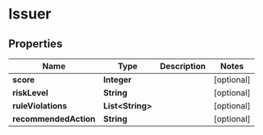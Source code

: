 
# Issuer

## Properties
Name | Type | Description | Notes
------------ | ------------- | ------------- | -------------
**score** | **Integer** |  |  [optional]
**riskLevel** | **String** |  |  [optional]
**ruleViolations** | **List&lt;String&gt;** |  |  [optional]
**recommendedAction** | **String** |  |  [optional]



